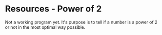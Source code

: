 # Resources - Power of 2
Not a working program yet. It's purpose is to tell if a number is a power of 2 or not in the most optimal way possible.